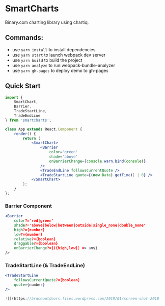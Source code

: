 # SmartCharts

Binary.com charting library using chartiq.

## Commands:
- use `yarn install` to install dependencies
- use `yarn start` to launch webpack dev server
- use `yarn build` to build the project
- use `yarn analyze` to run webpack-bundle-analyzer
- use `yarn gh-pages` to deploy demo to gh-pages

## Quick Start
```jsx
import {
    SmartChart,
    Barrier,
    TradeStartLine,
    TradeEndLine
} from 'smartcharts';

class App extends React.Component {
    render() {
        return (
            <SmartChart>
                <Barrier 
                    color='green'
                    shade='above'
                    onBarrierChange={console.warn.bind(console)}
                />
                <TradeEndLine followsCurrentQuote />
                <TradeStartLine quote={(new Date).getTime() | 0} />
            </SmartChart>
        );
    }
};
```

### Barrier Component
```jsx
<Barrier
    color?='red|green'
    shade?='above|below|between|outside|single_none|double_none'
    high?={number}
    low?={number}
    relative?={boolean}
    draggable?={boolean}
    onBarrierChange?={({high,low}) => any}
/>
```

### TradeStartLine (& TradeEndLine)
```jsx
<TradeStartLine
    followsCurrentQuote?={boolean}
    quote={number}
/>
        
![](https://bruceoutdoors.files.wordpress.com/2018/01/screen-shot-2018-01-25-at-5-07-39-pm.png)

